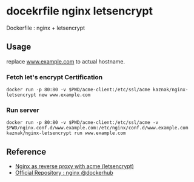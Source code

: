 
# docekrfile nginx letsencrypt

Dockerfile : nginx + letsencrypt

## Usage

replace www.example.com to actual hostname.

### Fetch let's encrypt Certification

~~~
docker run -p 80:80 -v $PWD/acme-client:/etc/ssl/acme kaznak/nginx-letsencrypt new www.example.com
~~~

### Run server

~~~
docker run -p 80:80 -v $PWD/acme-client:/etc/ssl/acme -v $PWD/nginx.conf.d/www.example.com:/etc/nginx/conf.d/www.example.com kaznak/nginx-letsencrypt run www.example.com
~~~

## Reference
+ [Nginx as reverse proxy with acme (letsencrypt)]( https://wiki.alpinelinux.org/wiki/Nginx_as_reverse_proxy_with_acme_(letsencrypt) )
+ [Official Repository : nginx @dockerhub](https://hub.docker.com/_/nginx/)


